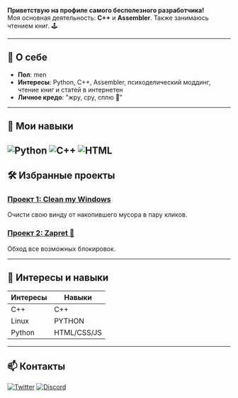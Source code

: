 **Приветствую на профиле самого бесполезного разработчика!**  
Моя основная деятельность: **C++** и **Assembler**. Также занимаюсь чтением книг. 🕹️

---

## 🎯 О себе
- **Пол**: men
- **Интересы**: Python, C++, Assembler, психоделический моддинг, чтение книг и статей в интернетен
- **Личное кредо**: "жру, сру, сплю 🦆"

---

## 🚀 Мои навыки
![Python](https://img.shields.io/badge/-Python-blue)
![C++](https://img.shields.io/badge/-C%2B%2B-orange)
![HTML](https://img.shields.io/badge/-HTML-red)
---

## 🛠️ Избранные проекты

### [Проект 1: Clean my Windows]([https://github.com/UltimateQuack/FNF-Mod](https://github.com/FlexEbat/cleanyourwindows))
Очисти свою винду от накопившего мусора в пару кликов.

### [Проект 2: Zapret 🚀]([https://github.com/UltimateQuack/RobloxGame](https://github.com/bol-van/zapret))
Обход все возможных блокировок.

---

## 📝 Интересы и навыки

| Интересы           | Навыки               |
|--------------------|----------------------|
| C++                |  C++                 |
| Linux              |  PYTHON              |
| Python             |  HTML/CSS/JS         |

---

## 📫 Контакты
[![Twitter](https://img.shields.io/badge/-Twitter-blue)]([https://twitter.com/UltimateQuack](https://x.com/pulaska1337))
[![Discord](https://img.shields.io/badge/-Discord-7289DA)](@EblanNaLowTabe)




<!---
FlexEbat/FlexEbat is a ✨ special ✨ repository because its `README.md` (this file) appears on your GitHub profile.
You can click the Preview link to take a look at your changes.
--->
